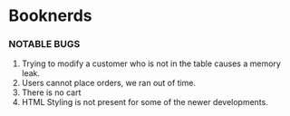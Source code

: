 # Booknerds

### NOTABLE BUGS
1. Trying to modify a customer who is not in the table causes a memory leak.
2. Users cannot place orders, we ran out of time.
3. There is no cart
4. HTML Styling is not present for some of the newer developments.